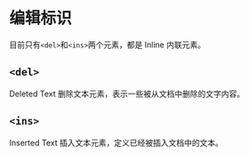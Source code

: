 # 编辑标识

目前只有`<del>`和`<ins>`两个元素，都是 Inline 内联元素。

## `<del>`

Deleted Text 删除文本元素，表示一些被从文档中删除的文字内容。

## `<ins>`

Inserted Text 插入文本元素，定义已经被插入文档中的文本。
